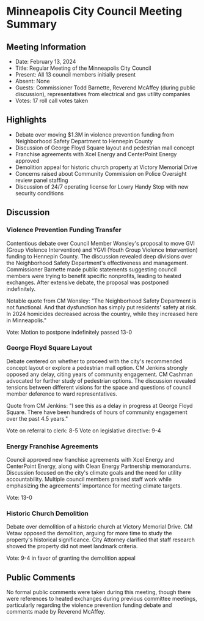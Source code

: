 # Minneapolis City Council Meeting Summary

## Meeting Information
- Date: February 13, 2024
- Title: Regular Meeting of the Minneapolis City Council
- Present: All 13 council members initially present
- Absent: None
- Guests: Commissioner Todd Barnette, Reverend McAffey (during public discussion), representatives from electrical and gas utility companies
- Votes: 17 roll call votes taken

## Highlights
- Debate over moving $1.3M in violence prevention funding from Neighborhood Safety Department to Hennepin County
- Discussion of George Floyd Square layout and pedestrian mall concept
- Franchise agreements with Xcel Energy and CenterPoint Energy approved
- Demolition appeal for historic church property at Victory Memorial Drive
- Concerns raised about Community Commission on Police Oversight review panel staffing
- Discussion of 24/7 operating license for Lowry Handy Stop with new security conditions

## Discussion

### Violence Prevention Funding Transfer
Contentious debate over Council Member Wonsley's proposal to move GVI (Group Violence Intervention) and YGVI (Youth Group Violence Intervention) funding to Hennepin County. The discussion revealed deep divisions over the Neighborhood Safety Department's effectiveness and management. Commissioner Barnette made public statements suggesting council members were trying to benefit specific nonprofits, leading to heated exchanges. After extensive debate, the proposal was postponed indefinitely.

Notable quote from CM Wonsley: "The Neighborhood Safety Department is not functional. And that dysfunction has simply put residents' safety at risk. In 2024 homicides decreased across the country, while they increased here in Minneapolis."

Vote: Motion to postpone indefinitely passed 13-0

### George Floyd Square Layout
Debate centered on whether to proceed with the city's recommended concept layout or explore a pedestrian mall option. CM Jenkins strongly opposed any delay, citing years of community engagement. CM Cashman advocated for further study of pedestrian options. The discussion revealed tensions between different visions for the space and questions of council member deference to ward representatives.

Quote from CM Jenkins: "I see this as a delay in progress at George Floyd Square. There have been hundreds of hours of community engagement over the past 4.5 years."

Vote on referral to clerk: 8-5
Vote on legislative directive: 9-4

### Energy Franchise Agreements
Council approved new franchise agreements with Xcel Energy and CenterPoint Energy, along with Clean Energy Partnership memorandums. Discussion focused on the city's climate goals and the need for utility accountability. Multiple council members praised staff work while emphasizing the agreements' importance for meeting climate targets.

Vote: 13-0

### Historic Church Demolition
Debate over demolition of a historic church at Victory Memorial Drive. CM Vetaw opposed the demolition, arguing for more time to study the property's historical significance. City Attorney clarified that staff research showed the property did not meet landmark criteria.

Vote: 9-4 in favor of granting the demolition appeal

## Public Comments
No formal public comments were taken during this meeting, though there were references to heated exchanges during previous committee meetings, particularly regarding the violence prevention funding debate and comments made by Reverend McAffey.
